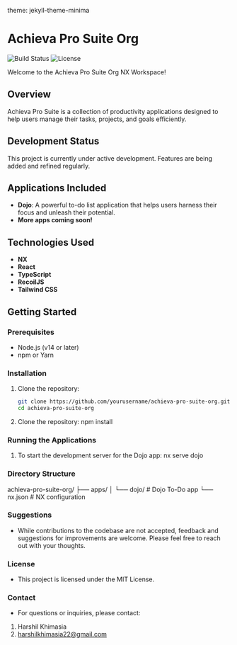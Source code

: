 theme: jekyll-theme-minima
# Achieva Pro Suite Org

![Build Status](https://img.shields.io/badge/build-passing-brightgreen) ![License](https://img.shields.io/badge/license-MIT-blue)

Welcome to the Achieva Pro Suite Org NX Workspace!

## Overview

Achieva Pro Suite is a collection of productivity applications designed to help users manage their tasks, projects, and goals efficiently.

## Development Status

This project is currently under active development. Features are being added and refined regularly.

## Applications Included

- **Dojo**: A powerful to-do list application that helps users harness their focus and unleash their potential.
- **More apps coming soon!**

## Technologies Used

- **NX**
- **React**
- **TypeScript**
- **RecoilJS**
- **Tailwind CSS**

## Getting Started

### Prerequisites

- Node.js (v14 or later)
- npm or Yarn

### Installation

1. Clone the repository:

   ```bash
   git clone https://github.com/yourusername/achieva-pro-suite-org.git
   cd achieva-pro-suite-org
   ```

2. Clone the repository:
   npm install

### Running the Applications

1. To start the development server for the Dojo app:
   nx serve dojo

### Directory Structure

achieva-pro-suite-org/
├── apps/
│ └── dojo/ # Dojo To-Do app
└── nx.json # NX configuration

### Suggestions

- While contributions to the codebase are not accepted, feedback and suggestions for improvements are welcome. Please feel free to reach out with your thoughts.

### License

- This project is licensed under the MIT License.

### Contact

- For questions or inquiries, please contact:

1. Harshil Khimasia
2. harshilkhimasia22@gmail.com
